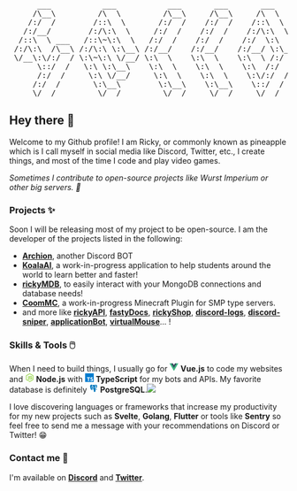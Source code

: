 <pre>
      ___           ___           ___       ___       ___     
     /\__\         /\  \         /\__\     /\__\     /\  \    
    /:/  /        /::\  \       /:/  /    /:/  /    /::\  \   
   /:/__/        /:/\:\  \     /:/  /    /:/  /    /:/\:\  \  
  /::\  \ ___   /::\~\:\  \   /:/  /    /:/  /    /:/  \:\  \ 
 /:/\:\  /\__\ /:/\:\ \:\__\ /:/__/    /:/__/    /:/__/ \:\__\
 \/__\:\/:/  / \:\~\:\ \/__/ \:\  \    \:\  \    \:\  \ /:/  /
      \::/  /   \:\ \:\__\    \:\  \    \:\  \    \:\  /:/  / 
      /:/  /     \:\ \/__/     \:\  \    \:\  \    \:\/:/  /  
     /:/  /       \:\__\        \:\__\    \:\__\    \::/  /   
     \/__/         \/__/         \/__/     \/__/     \/__/    
</pre>
## Hey there 👋

Welcome to my Github profile! I am Ricky, or commonly known as pineapple which is I call myself in social media like Discord, Twitter, etc., I create things, and most of the time I code and play video games.


*Sometimes I contribute to open-source projects like Wurst Imperium or other big servers. 📝*

### Projects ✨

Soon I will be releasing most of my project to be open-source.
I am the developer of the projects listed in the following:

* **[Archion](https://github.com/pnple/pineapplebot)**, another Discord BOT  
* **[KoalaAI](https://github.com/rodrigoricky)**, a work-in-progress application to help students around the world to learn better and faster!
* **[rickyMDB](https://github.com/rodrigoricky)**, to easily interact with your MongoDB connections and database needs!
* **[CoomMC](https://github.com/Androz2091/scratch-for-discord)**, a work-in-progress Minecraft Plugin for SMP type servers.
* and more like **[rickyAPI](https://github.com/rodrigoricky)**, **[fastyDocs](https://github.com/rodrigoricky)**, **[rickyShop](https://github.com/rodrigoricky)**, **[discord-logs](https://github.com/rodrigoricky)**, **[discord-sniper](https://github.com/rodrigoricky)**, **[applicationBot](https://github.com/rodrigoricky)**, **[virtualMouse](https://github.com/rodrigoricky)**... !

### Skills & Tools 🖱️

When I need to build things, I usually go for ![vue](https://github.com/Androz2091/Androz2091/raw/main/vue.png) **Vue.js** to code my websites and ![node-js](https://github.com/Androz2091/Androz2091/raw/main/node-js.png) **Node.js** with ![typescript](https://github.com/Androz2091/Androz2091/raw/main/typescript.png) **TypeScript** for my bots and APIs. My favorite database is definitely ![postgresql](https://github.com/Androz2091/Androz2091/raw/main/postgresql.png) **PostgreSQL**.![](https://hit.yhype.me/github/profile?user_id=42497995)

I love discovering languages or frameworks that increase my productivity for my new projects such as **Svelte**, **Golang**, **Flutter** or tools like **Sentry** so feel free to send me a message with your recommendations on Discord or Twitter! 😁

### Contact me 🤝

I'm available on **[Discord](https://androz2091.fr/discord)** and **[Twitter](https://twitter.com/androz2091)**.
